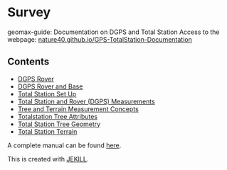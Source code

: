 # Survey
geomax-guide: Documentation on DGPS and Total Station
Access to the webpage: [nature40.github.io/GPS-TotalStation-Documentation](https://nature40.github.io/GPS-TotalStation-Documentation)


## Contents

* [DGPS Rover](_docs/DGPS_Rover.md)
* [DGPS Rover and Base](_docs/DGPS_Rover_and_Base.md)
* [Total Station Set Up](_docs/Totalstation_Setup.md)
* [Total Station and Rover (DGPS) Measurements](_docs/Totalstation_and_Rover_Survey.md)
* [Tree and Terrain Measurement Concepts](_docs/Survey_Concepts_Tree_Terrain.md)
* [Totalstation Tree Attributes](_docs/Totalstation_Tree_Attribute.md)
* [Total Station Tree Geometry](_docs/Totalstation_Tree_Geometry.md)
* [Total Station Terrain](_docs/Totalstation_Terrain.md)

A complete manual can be found [here](https://www.i3map.fr/fr/index.php?controller=attachment&id_attachment=31).

This is created with [JEKILL](https://vsoch.github.io/docsy-jekyll/).
